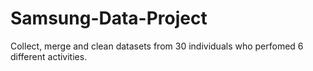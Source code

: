 # Samsung-Data-Project
Collect, merge and clean datasets from 30 individuals who perfomed 6 different activities.
